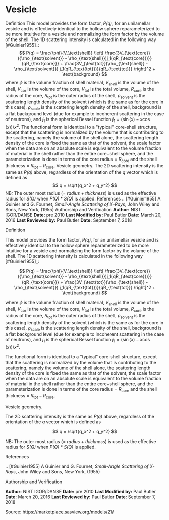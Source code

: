 # Vesicle

Definition This model provides the form factor, *P(q)*, for an unilamellar vesicle and is effectively identical to the hollow sphere reparameterized to be more intuitive for a vesicle and normalizing the form factor by the volume of the shell. The 1D scattering intensity is calculated in the following way [#Guinier1955]_: $$  P(q) = \frac{\phi}{V_\text{shell}} \left[ \frac{3V_{\text{core}}({\rho_{\text{solvent}} - \rho_{\text{shell}})j_1(qR_{\text{core}})}}{qR_{\text{core}}} + \frac{3V_{\text{tot}}(\rho_{\text{shell}} - \rho_{\text{solvent}}) j_1(qR_{\text{tot}})}{qR_{\text{tot}}} \right]^2 + \text{background} $$ where $\phi$ is the volume fraction of shell material, $V_{shell}$ is the volume of the shell, $V_{\text{cor}}$ is the volume of the core, $V_{\text{tot}}$ is the total volume, $R_{\text{core}}$ is the radius of the core, $R_{\text{tot}}$ is the outer radius of the shell, $\rho_{\text{solvent}}$ is the scattering length density of the solvent (which is the same as for the core in this case), $\rho_{\text{scale}}$ is the scattering length density of the shell, background is a flat background level (due for example to incoherent scattering in the case of neutrons), and $j_1$ is the spherical Bessel function $j_1 = (\sin(x) - x \cos(x))/ x^2$. The functional form is identical to a "typical" core-shell structure, except that the scattering is normalized by the volume that is contributing to the scattering, namely the volume of the shell alone, the scattering length density of the core is fixed the same as that of the solvent, the scale factor when the data are on an absolute scale is equivalent to the volume fraction of material in the shell rather than the entire core+shell sphere, and the parameterization is done in terms of the core radius = $R_{\text{core}}$ and the shell thickness = $R_{\text{tot}} - R_{\text{core}}$. Vesicle geometry. The 2D scattering intensity is the same as *P(q)* above, regardless of the orientation of the *q* vector which is defined as $$  q = \sqrt{q_x^2 + q_y^2} $$ NB: The outer most radius (= *radius* + *thickness*) is used as the effective radius for *S(Q)* when *P(Q)* \* *S(Q)* is applied. References .. [#Guinier1955] A Guinier and G. Fournet, *Small-Angle Scattering of X-Rays*,    John Wiley and Sons, New York, (1955) Authorship and Verification **Author:** NIST IGOR/DANSE **Date:** pre 2010 **Last Modified by:** Paul Butler **Date:** March 20, 2016 **Last Reviewed by:** Paul Butler **Date:** September 7, 2018

Definition

This model provides the form factor, *P(q)*, for an unilamellar vesicle and is effectively identical to the hollow sphere reparameterized to be more intuitive for a vesicle and normalizing the form factor by the volume of the shell. The 1D scattering intensity is calculated in the following way [#Guinier1955]_:

$$  P(q) = \frac{\phi}{V_\text{shell}} \left[ \frac{3V_{\text{core}}({\rho_{\text{solvent}} - \rho_{\text{shell}})j_1(qR_{\text{core}})}}{qR_{\text{core}}} + \frac{3V_{\text{tot}}(\rho_{\text{shell}} - \rho_{\text{solvent}}) j_1(qR_{\text{tot}})}{qR_{\text{tot}}} \right]^2 + \text{background} $$

where $\phi$ is the volume fraction of shell material, $V_{shell}$ is the volume of the shell, $V_{\text{cor}}$ is the volume of the core, $V_{\text{tot}}$ is the total volume, $R_{\text{core}}$ is the radius of the core, $R_{\text{tot}}$ is the outer radius of the shell, $\rho_{\text{solvent}}$ is the scattering length density of the solvent (which is the same as for the core in this case), $\rho_{\text{scale}}$ is the scattering length density of the shell, background is a flat background level (due for example to incoherent scattering in the case of neutrons), and $j_1$ is the spherical Bessel function $j_1 = (\sin(x) - x \cos(x))/ x^2$.

The functional form is identical to a "typical" core-shell structure, except that the scattering is normalized by the volume that is contributing to the scattering, namely the volume of the shell alone, the scattering length density of the core is fixed the same as that of the solvent, the scale factor when the data are on an absolute scale is equivalent to the volume fraction of material in the shell rather than the entire core+shell sphere, and the parameterization is done in terms of the core radius = $R_{\text{core}}$ and the shell thickness = $R_{\text{tot}} - R_{\text{core}}$.

Vesicle geometry.

The 2D scattering intensity is the same as *P(q)* above, regardless of the orientation of the *q* vector which is defined as

$$  q = \sqrt{q_x^2 + q_y^2} $$

NB: The outer most radius (= *radius* + *thickness*) is used as the effective radius for *S(Q)* when *P(Q)* \* *S(Q)* is applied.

References

.. [#Guinier1955] A Guinier and G. Fournet, *Small-Angle Scattering of X-Rays*,    John Wiley and Sons, New York, (1955)

Authorship and Verification

**Author:** NIST IGOR/DANSE **Date:** pre 2010 **Last Modified by:** Paul Butler **Date:** March 20, 2016 **Last Reviewed by:** Paul Butler **Date:** September 7, 2018

Source: https://marketplace.sasview.org/models/21/
